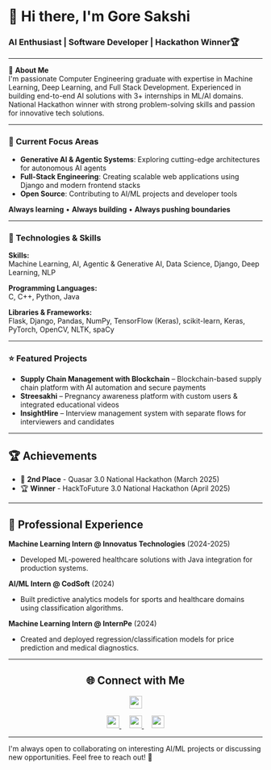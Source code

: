 # 👋 Hi there, I'm Gore Sakshi

###  AI Enthusiast | Software Developer | Hackathon Winner🏆

---

🚀 **About Me**  
I'm passionate Computer Engineering graduate with expertise in Machine Learning, Deep Learning, and Full Stack Development. Experienced in building end-to-end AI solutions with 3+ internships in ML/AI domains. National Hackathon winner with strong problem-solving skills and passion for innovative tech solutions.

---

### 🚀 Current Focus Areas

- **Generative AI & Agentic Systems**: Exploring cutting-edge architectures for autonomous AI agents
- **Full-Stack Engineering**: Creating scalable web applications using Django and modern frontend stacks  
- **Open Source**: Contributing to AI/ML projects and developer tools  

**Always learning** • **Always building** • **Always pushing boundaries**

---

### 🔧 Technologies & Skills

**Skills:**  
Machine Learning, AI, Agentic & Generative AI, Data Science, Django, Deep Learning, NLP

**Programming Languages:**  
C, C++, Python, Java

**Libraries & Frameworks:**  
Flask, Django, Pandas, NumPy, TensorFlow (Keras), scikit-learn, Keras, PyTorch, OpenCV, NLTK, spaCy

---

### ⭐ Featured Projects

- **Supply Chain Management with Blockchain** – Blockchain-based supply chain platform with AI automation and secure payments
- **Streesakhi** – Pregnancy awareness platform with custom users & integrated educational videos
- **InsightHire** – Interview management system with separate flows for interviewers and candidates

---

## 🏆 Achievements

- 🥈 **2nd Place** - Quasar 3.0 National Hackathon (March 2025)
- 🏆 **Winner** - HackToFuture 3.0 National Hackathon (April 2025)

---

## 💼 Professional Experience

**Machine Learning Intern @ Innovatus Technologies** (2024-2025)  
- Developed ML-powered healthcare solutions with Java integration for production systems.

**AI/ML Intern @ CodSoft** (2024)
- Built predictive analytics models for sports and healthcare domains using classification algorithms.

**Machine Learning Intern @ InternPe** (2024)
- Created and deployed regression/classification models for price prediction and medical diagnostics.

---

<h2 align="center">🌐 Connect with Me</h2>

<p align="center">
  <a href="mailto:goresakshi2005@gmail.com">
    <img src="https://img.shields.io/badge/Email-Send-blue?logo=gmail" height="25" />
  </a>
</p>

<p align="center">
  <a href="https://www.linkedin.com/in/gore-sakshi-ramdas-287065280/">
    <img src="https://img.shields.io/badge/LinkedIn-Connect-blue?logo=linkedin" height="25" />
  </a>&nbsp;&nbsp;&nbsp;
  
  <a href="https://leetcode.com/u/goresakshi/">
    <img src="https://img.shields.io/badge/LeetCode-Visit-orange?logo=leetcode" height="25" />
  </a>&nbsp;&nbsp;&nbsp;
  
  <a href="https://github.com/goresakshi2005">
    <img src="https://img.shields.io/badge/GitHub-Follow-black?logo=github" height="25" />
  </a>
</p>

---

I'm always open to collaborating on interesting AI/ML projects or discussing new opportunities. Feel free to reach out! 🙌
